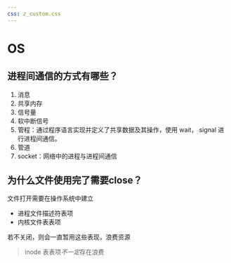 ```yaml
---
css: z_custom.css
---
```


# OS

## 进程间通信的方式有哪些？

1. 消息
2. 共享内存
3. 信号量
4. 软中断信号
5. 管程：通过程序语言实现并定义了共享数据及其操作，使用 wait， signal 进行进程间通信。
6. 管道
7. socket：网络中的进程与进程间通信

## 为什么文件使用完了需要close？

文件打开需要在操作系统中建立

- 进程文件描述符表项
- 内核文件表表项

若不关闭，则会一直暂用这些表现，浪费资源

> inode 表表项*不一定*存在浪费
